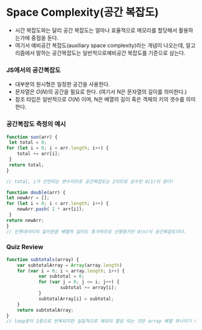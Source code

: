 # Space Complexity(공간 복잡도)

- 시간 복잡도와는 달리 공간 복잡도는 얼마나 효율적으로 메모리를 할당해서 활용하는가에 중점을 둔다.
- 여기서 예비공간 복잡도(auxiliary space complexity)라는 개념이 나오는데, 알고리즘에서 말하는 공간복잡도는 일반적으로예비공간 복잡도를 기준으로 삼는다.

### JS에서의 공간복잡도

- 대부분의 원시형은 일정한 공간을 사용한다.
- 문자열은 $O(N)$의 공간을 필요로 한다. (여기서 N은 문자열의 길이를 의미한다.)
- 참조 타입은 일반적으로 $O(N)$ 이며, N은 배열의 길이 혹은 객체의 키의 갯수를 의미한다.

### 공간복잡도 측정의 예시

```jsx
function sun(arr) {
 let total = 0;
for (let i = 0; i < arr.length; i++) {
	total += arr[i];
 }
 return total;
}

// total, i가 선언되는 변수이므로 공간복잡도는 2이므로 상수인 O(1)이 된다!

function double(arr) {
let newArr = [];
for (let i = 0; i < arr.length; i++) {
	newArr.push( 2 * arr[i]);
 }
return newArr;
}
// 인풋데이터의 길이만큼 배열의 길이도 증가하므로 선형증가인 O(n)이 공간복잡도이다. 
```

### Quiz Review

```jsx
function subtotals(array) {
	var subtotalArray = Array(array.length)
	for (var i = 0; i < array.length; i++) {
			var subtotal = 0;
			for (var j = 0; j <= i; j++) {
					subtotal += array[i];
			}
			subtotalArray[i] = subtotal;
	}
	return subtotalArray;
}
// loop문이 2중으로 반복되지만 실질적으로 메모리 할당 되는 것은 array 배열 하나이기 때문에 공간복잡도는 O(n)이다.
```
